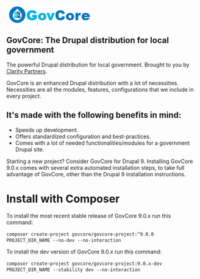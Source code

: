 
[![](govcore-logo.png)](https://www.drupal.org/project/govcore)

## GovCore: The Drupal distribution for local government

The powerful Drupal distribution for local government. Brought to you by [Clarity Partners](https://www.claritypartners.com/).

GovCore is an enhanced Drupal distribution with a lot of necessities.
Necessities are all the modules, features, configurations that we include
in every project.


## It's made with the following benefits in mind:

* Speeds up development.
* Offers standardized configuration and best-practices.
* Comes with a lot of needed functionalities/modules for a government Drupal site.

Starting a new project? Consider GovCore for Drupal 9.
Installing GovCore 9.0.x comes with several extra automated installation
steps, to take full advantage of GovCore, other than the Drupal 9 installation
instructions.


# Install with Composer

To install the most recent stable release of GovCore 9.0.x run this command:
```
composer create-project govcore/govcore-project:^9.0.0 PROJECT_DIR_NAME --no-dev --no-interaction
```

To install the dev version of GovCore 9.0.x run this command:
```
composer create-project govcore/govcore-project:9.0.x-dev PROJECT_DIR_NAME --stability dev --no-interaction
```

